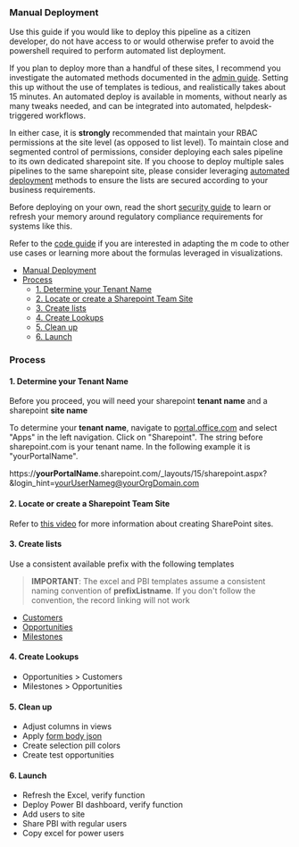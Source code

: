 ### Manual Deployment
Use this guide if you would like to deploy this pipeline as a citizen developer, do not have access to or would otherwise prefer to avoid the powershell required to perform automated list deployment.

If you plan to deploy more than a handful of these sites, I recommend you investigate the automated methods documented in the [admin guide](./admin-guide.md).  Setting this up without the use of templates is tedious, and realistically takes about 15 minutes.  An automated deploy is available in moments, without nearly as many tweaks needed, and can be integrated into automated, helpdesk-triggered workflows.

In either case, it is **strongly** recommended that maintain your RBAC permissions at the site level (as opposed to list level). To maintain close and segmented control of permissions, consider deploying each sales pipeline to its own dedicated sharepoint site.  If you choose to deploy multiple sales pipelines to the same sharepoint site, please consider leveraging [automated deployment](./admin-guide.md) methods to ensure the lists are secured according to your business requirements.

Before deploying on your own, read the short [security guide](./security.md) to learn or refresh your memory around regulatory compliance requirements for systems like this.

Refer to the [code guide](./code-guide.md) if you are interested in adapting the m code to other use cases or learning more about the formulas leveraged in visualizations.

- [Manual Deployment](#manual-deployment)
- [Process](#process)
  - [1. Determine your Tenant Name](#1-determine-your-tenant-name)
  - [2. Locate or create a Sharepoint Team Site](#2-locate-or-create-a-sharepoint-team-site)
  - [3. Create lists](#3-create-lists)
  - [4. Create Lookups](#4-create-lookups)
  - [5. Clean up](#5-clean-up)
  - [6. Launch](#6-launch)

### Process

#### 1. Determine your Tenant Name

Before you proceed, you will need your sharepoint **tenant name** and a sharepoint **site name**

To determine your **tenant name**, navigate to <a href="https://portal.office.com" target="_blank">portal.office.com</a> and select "Apps" in the left navigation.  Click on "Sharepoint".  The string before sharepoint.com is your tenant name.  In the following example it is "yourPortalName".

https://**yourPortalName**.sharepoint.com/_layouts/15/sharepoint.aspx?&login_hint=yourUserNameg@yourOrgDomain.com

#### 2. Locate or create a Sharepoint Team Site 

Refer to [this video](https://www.youtube.com/embed/HQw5nRwAJFc?si=lQHoK6gRMOGDAvXW) for more information about creating SharePoint sites.

#### 3. Create lists 
Use a consistent available prefix with the following templates
> **IMPORTANT**:  The excel and PBI templates assume a consistent naming convention of **prefixListname**.  If you don't follow the convention, the record linking will not work

- [Customers](../deployment/templates/Customers.csv) 
- [Opportunities](../deployment/templates/Opportunities.csv)
- [Milestones](../deployment/templates/Milestones.csv)

#### 4. Create Lookups
- Opportunities > Customers
- Milestones > Opportunities

#### 5. Clean up
- Adjust columns in views
- Apply [form body json](./form-body-json.md)
- Create selection pill colors
- Create test opportunities

#### 6. Launch
- Refresh the Excel, verify function
- Deploy Power BI dashboard, verify function
- Add users to site
- Share PBI with regular users
- Copy excel for power users

